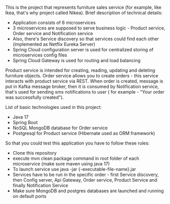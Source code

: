 This is the project that represents furniture sales service (for example, like Ikea, that's why project called Nikea).
Brief description of technical details:
- Application consists of 6 microservices
- 3 microservices are supposed to serve business logic - Product service, Order service and Notification service
- Also, there's Service discovery so that services could find each other (implemented as Netflix Eureka Server)
- Spring Cloud configuration server is used for centralized storing of microservices config files
- Spring Cloud Gateway is used for routing and load balancing

Product service is intended for creating, reading, updating and deleting furniture objects.
Order service allows you to create orders - this service interacts with product service via REST.
When order is created, message is put in Kafka message broker, then it is consumed by Notification service, that's used for sending sms notifications
to user ( for example - "Your order was successfully created").

List of basic technologies used in this project:
- Java 17
- Spring Boot
- NoSQL MongoDB database for Order service
- Postgresql for Product service (Hibernate used as ORM framework)

So that you could test this application you have to follow these rules:
- Clone this repository
- execute mvn clean package command in root folder of each microservice (make sure maven using java 17)
- To launch service use java -jar {-executable-file-name}.jar 
- Services have to be run in the specific order - first Service discovery, then Config server, Api Gateway, Order service, Product Service and finally Notification Service
- Make sure MongoDB and postgres databases are launched and running on default ports 